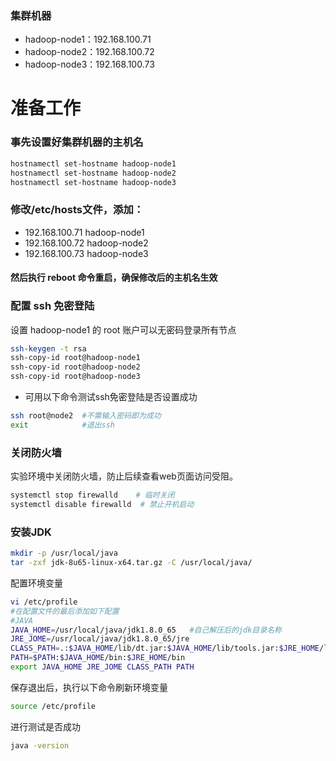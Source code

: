 ### 集群机器
* hadoop-node1：192.168.100.71
* hadoop-node2：192.168.100.72
* hadoop-node3：192.168.100.73

# 准备工作
### 事先设置好集群机器的主机名
``` bash
hostnamectl set-hostname hadoop-node1
hostnamectl set-hostname hadoop-node2
hostnamectl set-hostname hadoop-node3
```
### 修改/etc/hosts文件，添加：
* 192.168.100.71 hadoop-node1
* 192.168.100.72 hadoop-node2
* 192.168.100.73 hadoop-node3 
#### 然后执行 reboot 命令重启，确保修改后的主机名生效

### 配置 ssh 免密登陆
设置 hadoop-node1 的 root 账户可以无密码登录所有节点
``` bash
ssh-keygen -t rsa
ssh-copy-id root@hadoop-node1
ssh-copy-id root@hadoop-node2
ssh-copy-id root@hadoop-node3
```
* 可用以下命令测试ssh免密登陆是否设置成功
``` bash
ssh root@node2  #不需输入密码即为成功
exit            #退出ssh
```

### 关闭防火墙
实验环境中关闭防火墙，防止后续查看web页面访问受阻。
``` bash
systemctl stop firewalld    # 临时关闭
systemctl disable firewalld  # 禁止开机启动
```

### 安装JDK
``` bash
mkdir -p /usr/local/java
tar -zxf jdk-8u65-linux-x64.tar.gz -C /usr/local/java/
```
配置环境变量
``` bash
vi /etc/profile
#在配置文件的最后添加如下配置
#JAVA
JAVA_HOME=/usr/local/java/jdk1.8.0_65   #自己解压后的jdk目录名称
JRE_JOME=/usr/local/java/jdk1.8.0_65/jre
CLASS_PATH=.:$JAVA_HOME/lib/dt.jar:$JAVA_HOME/lib/tools.jar:$JRE_HOME/lib
PATH=$PATH:$JAVA_HOME/bin:$JRE_HOME/bin
export JAVA_HOME JRE_JOME CLASS_PATH PATH
```
保存退出后，执行以下命令刷新环境变量

``` bash
source /etc/profile
```
进行测试是否成功

``` bash
java -version
```
